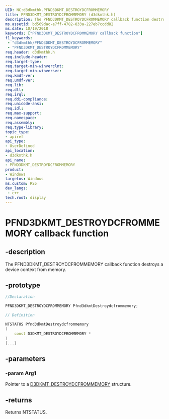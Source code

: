 ```yaml
---
UID: NC:d3dkmthk.PFND3DKMT_DESTROYDCFROMMEMORY
title: PFND3DKMT_DESTROYDCFROMMEMORY (d3dkmthk.h)
description: The PFND3DKMT_DESTROYDCFROMMEMORY callback function destroys a device context from memory.
ms.assetid: bd569dac-e7ff-4782-833a-227eb7ccdd82
ms.date: 10/19/2018
keywords: ["PFND3DKMT_DESTROYDCFROMMEMORY callback function"]
f1_keywords:
 - "d3dkmthk/PFND3DKMT_DESTROYDCFROMMEMORY"
 - "PFND3DKMT_DESTROYDCFROMMEMORY"
req.header: d3dkmthk.h
req.include-header:
req.target-type:
req.target-min-winverclnt:
req.target-min-winversvr:
req.kmdf-ver:
req.umdf-ver:
req.lib:
req.dll:
req.irql: 
req.ddi-compliance:
req.unicode-ansi:
req.idl:
req.max-support:
req.namespace:
req.assembly:
req.type-library: 
topic_type: 
- apiref
api_type: 
- UserDefined
api_location: 
- d3dkmthk.h
api_name: 
- PFND3DKMT_DESTROYDCFROMMEMORY
product:
- Windows
targetos: Windows
ms.custom: RS5
dev_langs:
 - c++
tech.root: display
---
```


# PFND3DKMT_DESTROYDCFROMMEMORY callback function

## -description

The PFND3DKMT_DESTROYDCFROMMEMORY callback function destroys a device context from memory.

## -prototype

```cpp
//Declaration

PFND3DKMT_DESTROYDCFROMMEMORY Pfnd3dkmtDestroydcfrommemory; 

// Definition

NTSTATUS Pfnd3dkmtDestroydcfrommemory 
(
	const D3DKMT_DESTROYDCFROMMEMORY *
)
{...}

```

## -parameters

### -param Arg1

Pointer to a [D3DKMT_DESTROYDCFROMMEMORY](ns-d3dkmthk-_d3dkmt_destroydcfrommemory.md) structure.

## -returns

Returns NTSTATUS.
